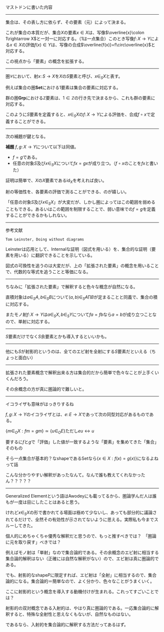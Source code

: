 
マストドンに書いた内容

----

集合は、その表し方に依らず、その要素（元）によって決まる。

これが集合の本質だが、集合$X$の要素$x\in X$は、写像$\overline{x}\colon 1\rightarrow X$と一対一に対応する。（$1$は一点集合）このとき写像$f\colon X\rightarrow Y$による$x\in X$の評価$f(x)\in Y$は、写像の合成$\overline{f(x)}=f\circ\overline{x}$と対応する。

この視点から「要素」の概念を拡張する。

----

圏$\mathscr{C}$において、射$x\colon S\rightarrow X$を$X$の$S$要素と呼び、$x\in_{S}X$と表す。

例えば集合の圏$\mathbf{Set}$における$1$要素は集合の要素に対応する。

群の圏$\mathbf{Grp}$における$\mathbb{Z}$要素は、$1\in\mathbb{Z}$の行き先で決まるから、これも群の要素に対応する。

このように$S$要素を定義すると、$x\in_{S}X$の$f\colon X\rightarrow Y$による評価を、合成$f\circ x$で定義することができる。

----

次の補題が鍵となる。

__補題__ $f, g\colon X\rightarrow Y$について以下は同値。
- $f=g$である。
- 任意の対象$S$及び$x\in_{S}X$について$fx=gx$が成り立つ。（$f\circ x$のことを$fx$と書いた）

証明は簡単で、$X$の$X$要素である$\mathrm{id}_{X}$を考えれば良い。

射の等価性を、各要素の評価で測ることができる、のが嬉しい。

「任意の対象$S$及び$x\in_{S}X$」が大変だが、しかし圏によってはこの範囲を弱めることもできる。あるいはこの範囲を制限することで、弱い意味での$f=g$を定義することができるかもしれない。

----

参考文献

    Tom Leinster, Doing without diagrams

Leinsterは応用として、Internalな証明（図式を用いる）を、集合的な証明（要素を用いる）に翻訳できることを示している。

図式の可換性を追うのは大変だが、上の「拡張された要素」の概念を用いることで、代数的な等式を追うことと等価になる。

----

ちなみに「拡張された要素」で解釈すると色々な概念が自然になる。

直積対象は$a\in_{S}A, b\in_{S}B$について$(a, b)\in_{S}A\prod B$が定まることと同義で、集合の積に対応する。

またモノ射$f\colon X\rightarrow Y$は$a\in_{S}X, b\in_{S}Y$について$fa=fb$なら$a=b$が成り立つことなので、単射に対応する。

----

$S$要素だけでなく$S$余要素とかも導入するといいかも。

----

他にも$S$が射影的というのは、全てのエピ射を全射にする$S$要素だといえる（ちょっと面白い）

----

拡張された要素概念で解釈出来る方は集合的だから簡単で色々なことが上手くいくんだろう。

その余概念の方が真に圏論的で難しいと。

----

イコライザも意味がはっきりするね

$f, g\colon X\rightarrow Y$のイコライザとは、$e\colon E\rightarrow X$であって次の同型対応があるものである。

$\lbrace m\in_{O}X : fm=gm \rbrace\simeq\lbrace u\in_{O}E \rbrace$ただし$eu\leftrightarrow u$

要するに$f$と$g$で「評価」した値が一致するような「要素」を集めてきた「集合」そのもの

そら一点集合が基本的？なshapeであるSetなら$\lbrace x\in X : f(x)=g(x) \rbrace$になるよねって話

こんな分かりやすい解釈があったなんて。なんで誰も教えてくれなかったん？？？？？

----

Generalized Elementという語はAwodeyにも載ってるから、圏論学んだ人は誰もが一度は目にしたことはあると思う。

けれど$x\in_{S}X$の形で書かれてる場面は極めて少ないし、あっても部分的に議論されてるだけで、全然その有効性が示されてないように思える。実際私も今までスルーしてきた。

個人的にめちゃくちゃ優秀な解釈だと思うので、もっと推すべきでは？　「圏論に元を取り戻す」べきでは？

例えばモノ射は「単射」なので集合論的である。その余概念のエピ射に相当する集合論的解釈はない（正確には自然な解釈がない）ので、エピ射は真に圏論的である。

でも、射影的なshape$P$に限定すれば、エピ射は「全射」に相当するので、集合論的になる。集合論的＝簡単なので、よく分かり、色々なことがうまくいく。

ここに射影的という概念を導入する動機付けが生まれる。これってすごいことでは？

射影的の双対概念である入射的は、やはり真に圏論的である。一応集合論的に解釈すると、特殊な全射性と思えなくもないが、自然なものはない。

であるなら、入射的を集合論的に解釈する方法だってあるはず。